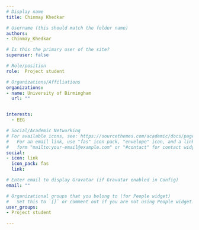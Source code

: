 ```yaml
---
# Display name
title: Chinmay Khedkar

# Username (this should match the folder name)
authors:
- Chinmay_Khedkar

# Is this the primary user of the site?
superuser: false

# Role/position
role:  Project student

# Organizations/Affiliations
organizations:
- name: University of Birmingham
  url: ""


interests:
  - EEG

# Social/Academic Networking
# For available icons, see: https://sourcethemes.com/academic/docs/page-builder/#icons
#   For an email link, use "fas" icon pack, "envelope" icon, and a link in the
#   form "mailto:your-email@example.com" or "#contact" for contact widget.
social:
- icon: link
  icon_pack: fas
  link: 

# Enter email to display Gravatar (if Gravatar enabled in Config)
email: ""

# Organizational groups that you belong to (for People widget)
#   Set this to `[]` or comment out if you are not using People widget.
user_groups:
- Project student

---
```



